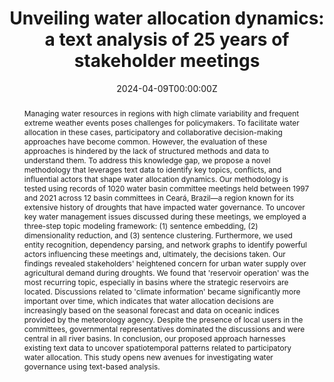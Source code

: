 ---
title: "Unveiling water allocation dynamics: a text analysis of 25 years of stakeholder meetings"
authors:
- Nunes Carvalho, T. M.
- Souza Filho, F. D. A.
- Brito, M. M.

date: "2024-04-09T00:00:00Z"
doi: "10.1088/1748-9326/ad37cd"

# Schedule page publish date (NOT publication's date).
publishDate: "2024-01-01T00:00:00Z"

# Publication type.
# Accepts a single type but formatted as a YAML list (for Hugo requirements).
# Enter a publication type from the CSL standard.
publication_types: ["article-journal"]

# Publication name and optional abbreviated publication name.
publication: "Environmental Research Letters"
publication_short: ""

abstract: "Managing water resources in regions with high climate variability and frequent extreme weather events poses challenges for policymakers. To facilitate water allocation in these cases, participatory and collaborative decision-making approaches have become common. However, the evaluation of these approaches is hindered by the lack of structured methods and data to understand them. To address this knowledge gap, we propose a novel methodology that leverages text data to identify key topics, conflicts, and influential actors that shape water allocation dynamics. Our methodology is tested using records of 1020 water basin committee meetings held between 1997 and 2021 across 12 basin committees in Ceará, Brazil—a region known for its extensive history of droughts that have impacted water governance. To uncover key water management issues discussed during these meetings, we employed a three-step topic modeling framework: (1) sentence embedding, (2) dimensionality reduction, and (3) sentence clustering. Furthermore, we used entity recognition, dependency parsing, and network graphs to identify powerful actors influencing these meetings and, ultimately, the decisions taken. Our findings revealed stakeholders' heightened concern for urban water supply over agricultural demand during droughts. We found that 'reservoir operation' was the most recurring topic, especially in basins where the strategic reservoirs are located. Discussions related to 'climate information' became significantly more important over time, which indicates that water allocation decisions are increasingly based on the seasonal forecast and data on oceanic indices provided by the meteorology agency. Despite the presence of local users in the committees, governmental representatives dominated the discussions and were central in all river basins. In conclusion, our proposed approach harnesses existing text data to uncover spatiotemporal patterns related to participatory water allocation. This study opens new avenues for investigating water governance using text-based analysis."

# Summary. An optional shortened abstract.
# summary: Lorem ipsum dolor sit amet, consectetur adipiscing elit. Duis posuere tellus ac convallis placerat. Proin tincidunt magna sed ex sollicitudin condimentum.

tags:
- Source Themes
featured: false

# links:
# - name: ""
#   url: ""
url_pdf: 'https://iopscience.iop.org/article/10.1088/1748-9326/ad37cd/meta'
# url_code: 'https://github.com/HugoBlox/hugo-blox-builder'
#url_dataset: 'https://github.com/taiscarvalho/ml_waterdemand'
url_poster: ''
url_project: ''
# url_slides: ''
url_source: ''
url_video: ''

# Featured image
# To use, add an image named `featured.jpg/png` to your page's folder. 
image:
  caption: 'Image credit: [**Unsplash**](https://unsplash.com/photos/jdD8gXaTZsc)'
  focal_point: ""
  preview_only: false

# Associated Projects (optional).
#   Associate this publication with one or more of your projects.
#   Simply enter your project's folder or file name without extension.
#   E.g. `internal-project` references `content/project/internal-project/index.md`.
#   Otherwise, set `projects: []`.
projects: []

# Slides (optional).
#   Associate this publication with Markdown slides.
#   Simply enter your slide deck's filename without extension.
#   E.g. `slides: "example"` references `content/slides/example/index.md`.
#   Otherwise, set `slides: ""`.
slides: example

# Add the publication's **full text** or **supplementary notes** here. You can use rich formatting such as including [code, math, and images](https://docs.hugoblox.com/content/writing-markdown-latex/).
---